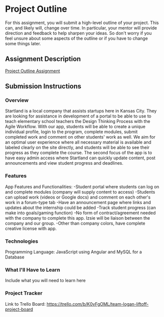 # Project Outline
For this assignment, you will submit a high-level outline of your project. This can, and likely will, change over time. In particular, your mentor will provide direction and feedback to help sharpen your ideas. So don't worry if you feel unsure about some aspects of the outline or if you have to change some things later.

## Assignment Description
[Project Outline Assignment](https://education.launchcode.org/liftoff/modules/assignments/project-outline)

## Submission Instructions

### Overview
Startland is a local company that assists startups here in Kansas City. They are looking for assistance in development of a portal to be able to use to teach elementary school teachers the Design Thinking Process with the Agile Workflow. With our app, students will be able to create a unique individual profile, login to the program, complete modules, submit completed work and comment on other students' work as well. We aim for an optimal user experience where all necessary material is available and labeled clearly on the site directly, and students will be able to see their progress as they complete the course. The second focus of the app is to have easy admin access where Startland can quickly update content, post announcements and view student progress and deadlines.

### Features
App Features and Functionalities:
-Student portal where students can log on and complete modules (company will supply content to access)
-Students can upload work (videos or Google docs) and comment on each other's work in a forum-type tab
-Have an announcement page where links and updates about the internship could be added
-Track student progress (can make into goals/gaming function)
-No form of contract/agreement needed with the company to complete this app. Izsie will be liaison between the company and our group.
-Other than company colors, have complete creative license with app.

### Technologies

Programming Language: JavaScript using Angular and MySQL for a Database

### What I'll Have to Learn
Include what you will need to learn here

### Project Tracker
Link to Trello Board:
https://trello.com/b/K0vFgOML/team-logan-liftoff-project-board
